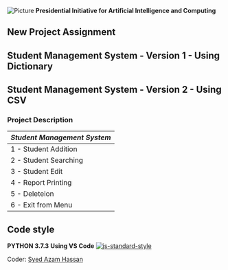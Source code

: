 ![Picture](https://i.ibb.co/jH9TFG5/Logo-PIAIC-fb7de414.png)
**Presidential Initiative for Artificial Intelligence and Computing**

## **New Project Assignment**
## **Student Management System - Version 1 - Using Dictionary**
## **Student Management System - Version 2 - Using CSV**

### Project Description

| *Student Management System* |
| --------------------------- |
| 1 - Student Addition |
| 2 - Student Searching |
| 3 - Student Edit |
| 4 - Report Printing |
| 5 - Deleteion |
| 6 - Exit from Menu |

## Code style
**PYTHON 3.7.3**
**Using VS Code**
[![js-standard-style](https://img.shields.io/pypi/pyversions/Django.svg?style=flat)](https://github.com/python)

Coder: [Syed Azam Hassan](https://github.com/Syed-Azam)
